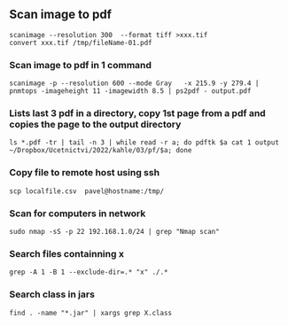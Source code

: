 ## Scan image to pdf
```console
scanimage --resolution 300  --format tiff >xxx.tif
convert xxx.tif /tmp/fileName-01.pdf
```
### Scan image to pdf in 1 command
```console
scanimage -p --resolution 600 --mode Gray   -x 215.9 -y 279.4 | pnmtops -imageheight 11 -imagewidth 8.5 | ps2pdf - output.pdf
```
### Lists last 3 pdf in a directory, copy 1st page from a pdf and copies the page to the output  directory  
```console
ls *.pdf -tr | tail -n 3 | while read -r a; do pdftk $a cat 1 output ~/Dropbox/Ucetnictvi/2022/kahle/03/pf/$a; done
```

### Copy file to remote host using ssh
```console
scp localfile.csv  pavel@hostname:/tmp/
```

### Scan for computers in network
```console
sudo nmap -sS -p 22 192.168.1.0/24 | grep "Nmap scan"
```
### Search files  containning x
```console
grep -A 1 -B 1 --exclude-dir=.* "x" ./.*
```

### Search class in jars
```console
find . -name "*.jar" | xargs grep X.class
```
 
